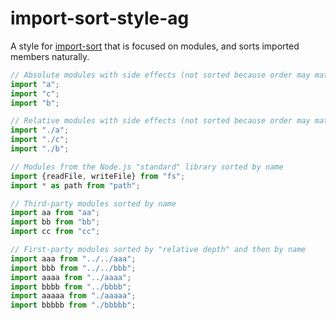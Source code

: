 # import-sort-style-ag

A style for [import-sort](https://github.com/renke/import-sort) that is focused
on modules, and sorts imported members naturally.

```js
// Absolute modules with side effects (not sorted because order may matter)
import "a";
import "c";
import "b";

// Relative modules with side effects (not sorted because order may matter)
import "./a";
import "./c";
import "./b";

// Modules from the Node.js "standard" library sorted by name
import {readFile, writeFile} from "fs";
import * as path from "path";

// Third-party modules sorted by name
import aa from "aa";
import bb from "bb";
import cc from "cc";

// First-party modules sorted by "relative depth" and then by name
import aaa from "../../aaa";
import bbb from "../../bbb";
import aaaa from "../aaaa";
import bbbb from "../bbbb";
import aaaaa from "./aaaaa";
import bbbbb from "./bbbbb";
```

